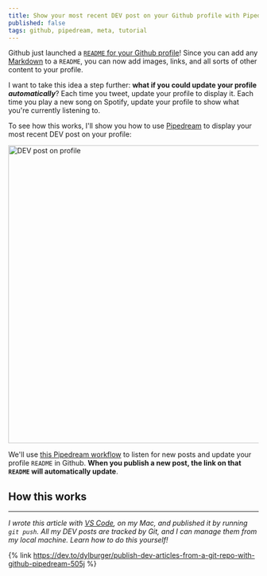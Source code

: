 ```yaml
---
title: Show your most recent DEV post on your Github profile with Pipedream
published: false
tags: github, pipedream, meta, tutorial
---
```


Github just launched a [`README` for your Github profile](https://dev.to/natterstefan/how-to-add-a-readme-to-your-github-profile-2bo9)! Since you can add any [Markdown](https://www.markdownguide.org/) to a `README`, you can now add images, links, and all sorts of other content to your profile.

I want to take this idea a step further: **what if you could update your profile _automatically_**? Each time you tweet, update your profile to display it. Each time you play a new song on Spotify, update your profile to show what you're currently listening to.

To see how this works, I'll show you how to use [Pipedream](https://pipedream.com) to display your most recent DEV post on your profile:

<img src="https://res.cloudinary.com/dkbxegavp/image/upload/v1594433532/dev.to%20posts/Screen_Shot_2020-07-10_at_7.11.45_PM_fpo5t2.png" alt="DEV post on profile" width="600px"/>

We'll use [this Pipedream workflow](https://pipedream.com/@dylan/update-github-profile-with-my-most-recent-dev-post-p_YyCV6y/edit?e=1eWKjpfvTujTCFtUwgWqhJ1Yrt2) to listen for new posts and update your profile `README` in Github. **When you publish a new post, the link on that `README` will automatically update**.

## **How this works**

---

_I wrote this article with [VS Code](https://code.visualstudio.com/), on my Mac, and published it by running `git push`. All my DEV posts are tracked by Git, and I can manage them from my local machine. Learn how to do this yourself!_

{% link https://dev.to/dylburger/publish-dev-articles-from-a-git-repo-with-github-pipedream-505j %}
